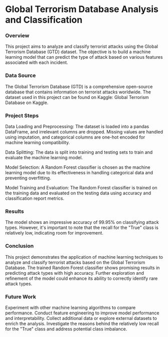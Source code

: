 # Global Terrorism Database Analysis and Classification

### Overview
This project aims to analyze and classify terrorist attacks using the Global Terrorism Database (GTD) dataset. The objective is to build a machine learning model that can predict the type of attack based on various features associated with each incident.

### Data Source
The Global Terrorism Database (GTD) is a comprehensive open-source database that contains information on terrorist attacks worldwide. The dataset used in this project can be found on Kaggle: Global Terrorism Database on Kaggle.

### Project Steps
Data Loading and Preprocessing: The dataset is loaded into a pandas DataFrame, and irrelevant columns are dropped. Missing values are handled using imputation, and categorical columns are one-hot encoded for machine learning compatibility.

Data Splitting: The data is split into training and testing sets to train and evaluate the machine learning model.

Model Selection: A Random Forest classifier is chosen as the machine learning model due to its effectiveness in handling categorical data and preventing overfitting.

Model Training and Evaluation: The Random Forest classifier is trained on the training data and evaluated on the testing data using accuracy and classification report metrics.

### Results
The model shows an impressive accuracy of 99.95% on classifying attack types. However, it's important to note that the recall for the "True" class is relatively low, indicating room for improvement.

### Conclusion
This project demonstrates the application of machine learning techniques to analyze and classify terrorist attacks based on the Global Terrorism Database. The trained Random Forest classifier shows promising results in predicting attack types with high accuracy. Further exploration and refinement of the model could enhance its ability to correctly identify rare attack types.

### Future Work
Experiment with other machine learning algorithms to compare performance.
Conduct feature engineering to improve model performance and interpretability.
Collect additional data or explore external datasets to enrich the analysis.
Investigate the reasons behind the relatively low recall for the "True" class and address potential class imbalance.
